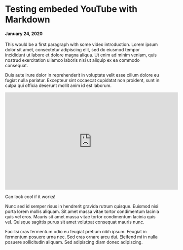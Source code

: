 # Testing embeded YouTube with Markdown
#### January 24, 2020

This would be a first paragraph with some video introduction. Lorem ipsum dolor sit amet, consectetur adipiscing elit, sed do eiusmod tempor incididunt ut labore et dolore magna aliqua. Ut enim ad minim veniam, quis nostrud exercitation ullamco laboris nisi ut aliquip ex ea commodo consequat. 

Duis aute irure dolor in reprehenderit in voluptate velit esse cillum dolore eu fugiat nulla pariatur. Excepteur sint occaecat cupidatat non proident, sunt in culpa qui officia deserunt mollit anim id est laborum.

<iframe width="560" height="315" src="https://www.youtube.com/embed/jVQJ32PzmPM" frameborder="0" allow="accelerometer; autoplay; encrypted-media; gyroscope; picture-in-picture" allowfullscreen></iframe>

Can look cool if it works!

Nunc sed id semper risus in hendrerit gravida rutrum quisque. Euismod nisi porta lorem mollis aliquam. Sit amet massa vitae tortor condimentum lacinia quis vel eros. Mauris sit amet massa vitae tortor condimentum lacinia quis vel. Quisque sagittis purus sit amet volutpat consequat mauris nunc.

Facilisi cras fermentum odio eu feugiat pretium nibh ipsum. Feugiat in fermentum posuere urna nec. Sed cras ornare arcu dui. Eleifend mi in nulla posuere sollicitudin aliquam. Sed adipiscing diam donec adipiscing.